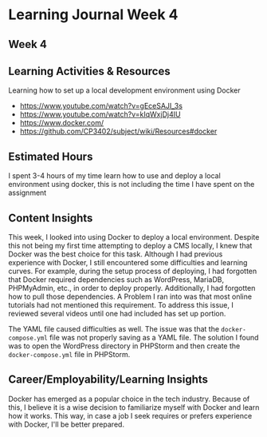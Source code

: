 # Learning Journal Week 4
## Week 4
## Learning Activities & Resources
Learning how to set up a local development environment using Docker
- https://www.youtube.com/watch?v=gEceSAJI_3s
- https://www.youtube.com/watch?v=kIqWxjDj4IU
- https://www.docker.com/
- https://github.com/CP3402/subject/wiki/Resources#docker
## Estimated Hours
 I spent 3-4 hours of my time learn how to use and deploy a local environment using docker, 
 this is not including the time I have spent on the assignment
## Content Insights
This week, I looked into using Docker to deploy a local environment. Despite this not being my first time attempting to 
deploy a CMS locally, I knew that Docker was the best choice for this task. Although I had previous experience with Docker, 
I still encountered some difficulties and learning curves. For example, during the setup process of deploying, I had forgotten 
that Docker required dependencies such as WordPress, MariaDB, PHPMyAdmin, etc., in order to deploy properly. Additionally, I had 
forgotten how to pull those dependencies. A Problem I ran into was that most online tutorials had not mentioned this requirement. To address 
this issue, I reviewed several videos until one had included has set up portion.

The YAML file caused difficulties as well. The issue was that the `docker-compose.yml` file was not properly saving as a YAML file. 
The solution I found was to open the WordPress directory in PHPStorm and then create the `docker-compose.yml` file in PHPStorm.
## Career/Employability/Learning Insights
Docker has emerged as a popular choice in the tech industry. Because of this, I believe it is a wise decision to familiarize 
myself with Docker and learn how it works. This way, in case a job I seek requires or prefers experience with Docker, I'll be better prepared.
